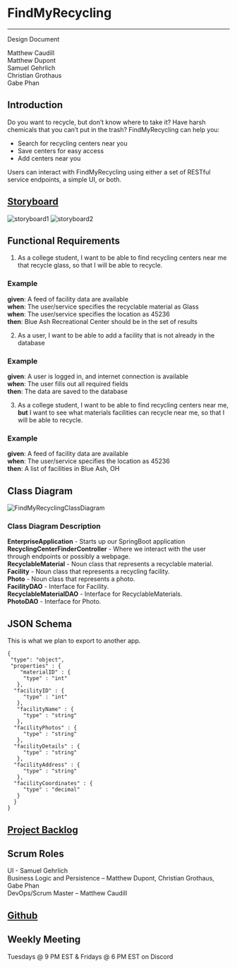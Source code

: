 # FindMyRecycling

---

Design Document

Matthew Caudill  
Matthew Dupont  
Samuel Gehrlich  
Christian Grothaus  
Gabe Phan  

## Introduction

Do you want to recycle, but don’t know where to take it? Have harsh chemicals that you can’t put in the trash? FindMyRecycling can help you:

-	Search for recycling centers near you
-	Save centers for easy access
-	Add centers near you

Users can interact with FindMyRecycling using either a set of RESTful service endpoints, a simple UI, or both.  

## [Storyboard](https://projects.invisionapp.com/prototype/cl7x0sb6b000am501n3cni6cn/play)  

![storyboard1](https://user-images.githubusercontent.com/82420942/189517173-75542ec1-e141-4572-a6b0-243d04a5ff99.png)
![storyboard2](https://user-images.githubusercontent.com/82420942/189521302-1a7bcb93-aa70-435c-828b-df1a572b2d45.png)

## Functional Requirements

1.	As a college student, I want to be able to find recycling centers near me that recycle glass, so that I will be able to recycle.  
### Example  
**given**: A feed of facility data are available  
**when**: The user/service specifies the recyclable material as Glass  
**when**: The user/service specifies the location as 45236  
**then**: Blue Ash Recreational Center should be in the set of results  

2.	As a user, I want to be able to add a facility that is not already in the database  
### Example  
**given**: A user is logged in, and internet connection is available  
**when**: The user fills out all required fields  
**then**: The data are saved to the database  

3.	As a college student, I want to be able to find recycling centers near me, **but** I want to see what materials   facilities can recycle near me, so that I will be able to recycle.  
### Example  
**given**: A feed of facility data are available  
**when**: The user/service specifies the location as 45236  
**then**: A list of facilities in Blue Ash, OH  

## Class Diagram

![FindMyRecyclingClassDiagram](https://user-images.githubusercontent.com/82420942/189517489-235ab46c-3bcc-47cf-88d3-48c73023a28f.jpg)

### Class Diagram Description

**EnterpriseApplication** - Starts up our SpringBoot application  
**RecyclingCenterFinderController** - Where we interact with the user through endpoints or possibly a webpage.  
**RecyclableMaterial** - Noun class that represents a recyclable material.  
**Facility** - Noun class that represents a recycling facility.  
**Photo** - Noun class that represents a photo.  
**FacilityDAO** - Interface for Facility.  
**RecyclableMaterialDAO** - Interface for RecyclableMaterials.  
**PhotoDAO** - Interface for Photo.  

## JSON Schema  

This is what we plan to export to another app.

    {
     "type": "object",
     "properties" : {
        "materialID" : {
         "type" : "int"
       },
      "facilityID" : {
         "type" : "int"
       },
       "facilityName" : {
         "type" : "string"
       },
      "facilityPhotos" : {
         "type" : "string"
       },
      "facilityDetails" : {
         "type" : "string"
       },
      "facilityAddress" : {
         "type" : "string"
       },
      "facilityCoordinates" : {
         "type" : "decimal"
       }
      }
    }

## [Project Backlog](https://github.com/Smoofington/FindMyRecyclingIntellijIDEA/projects)

## Scrum Roles  

UI - Samuel Gehrlich   
Business Logic and Persistence – Matthew Dupont, Christian Grothaus, Gabe Phan  
DevOps/Scrum Master – Matthew Caudill  

## [Github](https://github.com/Smoofington/FindMyRecyclingIntellijIDEA)  

## Weekly Meeting  
Tuesdays @ 9 PM EST & Fridays @ 6 PM EST on Discord
